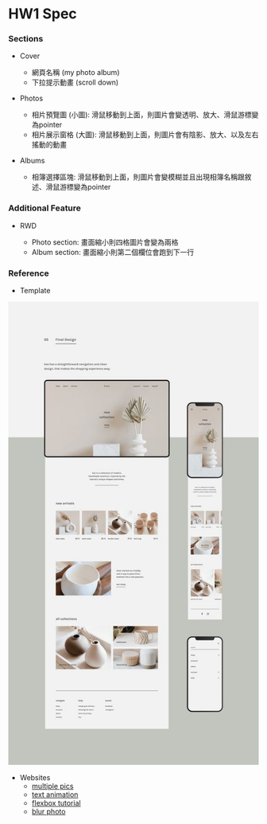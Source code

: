 # HW1 Spec

### Sections

- Cover
    - 網頁名稱 (my photo album)
    - 下拉提示動畫 (scroll down)

- Photos
    - 相片預覽圖 (⼩圖): 滑鼠移動到上面，則圖片會變透明、放大、滑鼠游標變為pointer
    - 相片展⽰窗格 (⼤圖): 滑鼠移動到上面，則圖片會有陰影、放大、以及左右搖動的動畫

- Albums
    - 相簿選擇區塊: 滑鼠移動到上面，則圖片會變模糊並且出現相簿名稱跟敘述、滑鼠游標變為pointer

### Additional Feature

- RWD

    - Photo section: 畫面縮小則四格圖片會變為兩格
    - Album section: 畫面縮小則第二個欄位會跑到下一行

### Reference
- Template

![image](template.jpeg)

- Websites
    - [multiple pics](https://codepen.io/bob-cat/pen/XdbEaa)
    - [text animation](https://tobiasahlin.com/moving-letters/)
    - [flexbox tutorial](https://nomichuang.medium.com/css-flex-%E5%B1%AC%E6%80%A7-ea2c1db1f925)
    - [blur photo](https://codepen.io/dcode-software/pen/XWXVYgR)